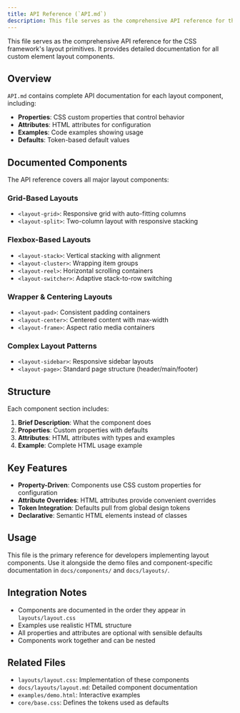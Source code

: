 ```yaml
---
title: API Reference (`API.md`)
description: This file serves as the comprehensive API reference for the CSS framework's layout primitives. It provides detailed documentation for all custom element layout 
---
```


This file serves as the comprehensive API reference for the CSS framework's layout primitives. It provides detailed documentation for all custom element layout components.

## Overview

`API.md` contains complete API documentation for each layout component, including:

- **Properties**: CSS custom properties that control behavior
- **Attributes**: HTML attributes for configuration
- **Examples**: Code examples showing usage
- **Defaults**: Token-based default values

## Documented Components

The API reference covers all major layout components:

### Grid-Based Layouts
- `<layout-grid>`: Responsive grid with auto-fitting columns
- `<layout-split>`: Two-column layout with responsive stacking

### Flexbox-Based Layouts
- `<layout-stack>`: Vertical stacking with alignment
- `<layout-cluster>`: Wrapping item groups
- `<layout-reel>`: Horizontal scrolling containers
- `<layout-switcher>`: Adaptive stack-to-row switching

### Wrapper & Centering Layouts
- `<layout-pad>`: Consistent padding containers
- `<layout-center>`: Centered content with max-width
- `<layout-frame>`: Aspect ratio media containers

### Complex Layout Patterns
- `<layout-sidebar>`: Responsive sidebar layouts
- `<layout-page>`: Standard page structure (header/main/footer)

## Structure

Each component section includes:

1. **Brief Description**: What the component does
2. **Properties**: Custom properties with defaults
3. **Attributes**: HTML attributes with types and examples
4. **Example**: Complete HTML usage example

## Key Features

- **Property-Driven**: Components use CSS custom properties for configuration
- **Attribute Overrides**: HTML attributes provide convenient overrides
- **Token Integration**: Defaults pull from global design tokens
- **Declarative**: Semantic HTML elements instead of classes

## Usage

This file is the primary reference for developers implementing layout components. Use it alongside the demo files and component-specific documentation in `docs/components/` and `docs/layouts/`.

## Integration Notes

- Components are documented in the order they appear in `layouts/layout.css`
- Examples use realistic HTML structure
- All properties and attributes are optional with sensible defaults
- Components work together and can be nested

## Related Files

- `layouts/layout.css`: Implementation of these components
- `docs/layouts/layout.md`: Detailed component documentation
- `examples/demo.html`: Interactive examples
- `core/base.css`: Defines the tokens used as defaults